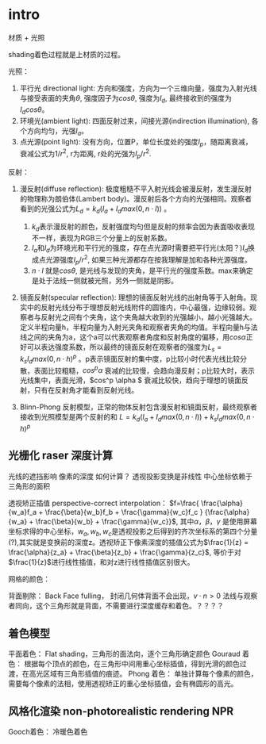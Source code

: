 # intro

材质 + 光照

shading着色过程就是上材质的过程。

光照： 

1. 平行光 directional light: 方向和强度，方向为一个三维向量，强度为入射光线与接受表面的夹角$\theta$, 强度因子为$cos\theta$, 强度为$I_d$, 最终接收到的强度为$I_dcos\theta$。 
2. 环境光(ambient light): 四面反射过来，间接光源(indirection illumination), 各个方向均匀，光强$I_a$。
3. 点光源(point light): 没有方向，位置P，单位长度处的强度$I_p$，随距离衰减，衰减公式为$1/r^2$, r为距离, r处的光强为$I_p/r^2$.

反射：

1. 漫反射(diffuse reflection): 极度粗糙不平入射光线会被漫反射，发生漫反射的物理称为朗伯体(Lambert body)。漫反射后各个方向的光强相同。观察者看到的光强公式为$L_d = k_d(I_a + I_dmax(0,n\cdot l))$ 。
   1. $k_d$表示漫反射的颜色，反射强度均匀但是反射的频率会因为表面吸收表现不一样，表现为RGB三个分量上的反射系数。
   2. $I_a$和$I_d$为环境光和平行光的强度，存在点光源时需要把平行光(太阳？)$I_d$换成点光源强度$I_p/r^2$, 如果三种光源都存在按我理解是加和各种光源强度。
   3. $n \cdot l$ 就是$cos\theta$, 是光线与发现的夹角，是平行光的强度系数。max来确定是处于法线一侧就被光照，另外一侧就是阴影。

2. 镜面反射(specular reflection): 理想的镜面反射光线的出射角等于入射角。现实中的反射光线分布于理想反射光线附件的圆锥内，中心最强，边缘较弱。观察者与反射光之间有个夹角，这个夹角越大收到的光强越小，越小光强越大。定义半程向量h，半程向量为入射光夹角和观察者夹角的均值。半程向量h与法线之间的夹角为a，这个a可以代表观察者角度和反射角度的偏移，用$cos\alpha$正好可以表达强度系数，所以最终的镜面反射在观察者的强度为$L_s = k_sI_dmax(0, n \cdot h)^p$ 。p表示镜面反射的集中度，p比较小时代表光线比较分散，表面比较粗糙，$cos^p \alpha$ 衰减的比较慢，会趋向漫反射；p比较大时，表示光线集中，表面光滑，$cos^p \alpha $ 衰减比较快，趋向于理想的镜面反射，只有在反射角才能看到反射光线。

3. Blinn-Phong 反射模型，正常的物体反射包含漫反射和镜面反射，最终观察者接收到光照模型是两个反射的和 $L = k_d(I_a + I_dmax(0,n \cdot l )) + k_sI_dmax(0, n \cdot h) ^p$


## 光栅化 raser 深度计算

光线的遮挡影响 像素的深度 如何计算？
透视投影变换是非线性
中心坐标依赖于三角形的面积

透视矫正插值 perspective-correct interpolation： $f=\frac{ \frac{\alpha}{w_a}f_a + \frac{\beta}{w_b}f_b + \frac{\gamma}{w_c}f_c } {\frac{\alpha}{w_a} + \frac{\beta}{w_b} + \frac{\gamma}{w_c}}$, 其中$\alpha， \beta，\gamma$ 是使用屏幕坐标求得的中心坐标，$w_a,w_b,w_c$是透视投影之后得到的齐次坐标系的第四个分量(?),其实就是变换前的深度z。透视矫正下像素深度的插值公式为$\frac{1}{z} = \frac{\alpha}{z_a} + \frac{\beta}{z_b} + \frac{\gamma}{z_c}$, 等价于对$\frac{1}{z}$进行线性插值，和对z进行线性插值区别很大。

网格的颜色： 


背面剔除： Back Face fulling， 封闭几何体背面不会出现，$v \cdot n \gt 0$ 法线与观察者同向，这个三角形就是背面，不需要进行深度缓存和着色。？？？？


## 着色模型

平面着色： Flat shading，三角形的面法向，逐个三角形确定颜色
Gouraud 着色： 根据每个顶点的颜色，在三角形中间用重心坐标插值，得到光滑的颜色过渡，在高光区域有三角形插值的痕迹。
Phong 着色： 单独计算每个像素的颜色，需要每个像素的法相，使用透视矫正的重心坐标插值，会有椭圆形的高光。


## 风格化渲染 non-photorealistic rendering NPR

Gooch着色： 冷暖色着色